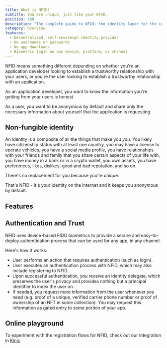 ```yaml
---
title: What is NFID?
subtitle: You are unique, just like your NFID.
position: 100
description: "The complete guide to NFID: the identity layer for the internet."
category: Overview
features:
  - Decentralized, self-sovereign identity provider
  - No usernames or passwords
  - No app downloads
  - Biometric login on any device, platform, or channel
---
```


NFID means something different depending on whether you're an application developer looking to establish a trustworthy relationship with your users, or you're the user looking to establish a trustworthy relationship with an application.

As an application developer, you want to know the information you're getting from your users is honest.

As a user, you want to be anonymous by default and share only the necessary information about yourself that the application is requesting.

## Non-fungible identity
An identity is a composite of all the things that make you *you*. You likely have citizenship status with at least one country, you may have a license to operate vehicles, you have a social media profile, you have relationships with your friends and family that you share certain aspects of your life with, you have money in a bank or in a crypto wallet, you own assets, you have preferences, likes, dislikes, good and bad reputation, and so on. 

There's no replacement for you because you're unique.

That's NFID - it's your identity on the internet and it keeps you anonymous by default.

## Features
<list :items="features"></list>

## Authentication and Trust
NFID uses device-based FIDO biometrics to provide a secure and easy-to-deploy authentication process that can be used for any app, in any channel.

Here's how it works:

- User performs an action that requires authentication (such as login).
- User executes an authentication process with NFID, which may also include registering to NFID.
- Upon successful authentication, you receive an identity delegate, which preserves the user's privacy and provides nothing but a principal identifier to index the user on.
- If needed, you request more information from the user whenever you need (e.g. proof of a unique, verified carrier phone number or proof of ownership of an NFT in some collection). You may request this information as gated entry to some portion of your app.

## Online playground
To experiment with the registration flows for NFID, check out our integration in <a href="https://kinic.io/" target="_blank">Kinic</a>
